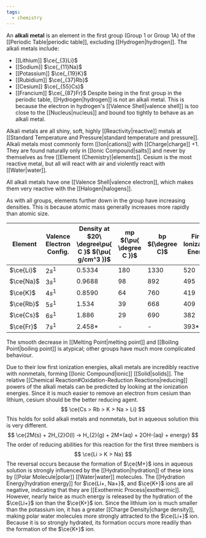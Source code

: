 ```yaml
---
tags:
  - chemistry
---
```

An **alkali metal** is an element in the first group (Group 1 or Group 1A) of the [[Periodic Table|periodic table]], excluding [[Hydrogen|hydrogen]]. The alkali metals include:
- [[Lithium]] $\ce{_{3}Li}$
- [[Sodium]] $\ce{_{11}Na}$
- [[Potassium]] $\ce{_{19}K}$
- [[Rubidium]] $\ce{_{37}Rb}$
- [[Cesium]] $\ce{_{55}Cs}$
- [[Francium]] $\ce{_{87}Fr}$
Despite being in the first group in the periodic table, [[Hydrogen|hydrogen]] is not an alkali metal. This is because the electron in hydrogen's [[Valence Shell|valence shell]] is too close to the [[Nucleus|nucleus]] and bound too tightly to behave as an alkali metal.

Alkali metals are all shiny, soft, highly [[Reactivity|reactive]] metals at [[Standard Temperature and Pressure|standard temperature and pressure]]. Alkali metals most commonly form [[Ion|cations]] with [[Charge|charge]] $+1$. They are found naturally only in [[Ionic Compound|salts]] and never by themselves as free [[Element (Chemistry)|elements]]. Cesium is the most reactive metal, but all will react with air and violently react with [[Water|water]].

All alkali metals have one [[Valence Shell|valence electron]], which makes them very reactive with the [[Halogen|halogens]].

As with all groups, elements further down in the group have increasing densities. This is because atomic mass generally increases more rapidly than atomic size. 

| Element   | Valence Electron Config. | Density at $20\ \degree\pu{ C }$ $(\pu{ g/cm^3 })$ | mp $(\pu{ \degree C })$ | bp $(\degree C)$ | First Ionization Energy | Atomic radius $(\pu{ pm})$ | Ionic $(\ce{M+})$ radius $(\pu{ pm})$ |
| --------- | ------------------------ | -------------------------------------------------- | ----------------------- | ---------------- | ----------------------- | -------------------------- | ------------------------------------- |
| $\ce{Li}$ | $2s^1$                   | $0.5334$                                           | $180$                   | $1330$           | $520$                   | $152$                      | $60$                                  |
| $\ce{Na}$ | $3s^1$                   | $0.9688$                                           | $98$                    | $892$            | $495$                   | $186$                      | $95$                                  |
| $\ce{K}$  | $4s^1$                   | $0.8590$                                           | $64$                    | $760$            | $419$                   | $227$                      | $133$                                 |
| $\ce{Rb}$ | $5s^1$                   | $1.534$                                            | $39$                    | $668$            | $409$                   | $247$                      | $148$                                 |
| $\ce{Cs}$ | $6s^1$                   | $1.886$                                            | $29$                    | $690$            | $382$                   | $265$                      | $169$                                 |
| $\ce{Fr}$ | $7s^1$                   | $2.458$*                                           | -                       | -                | $393$*                  | -                          | -                                     |

The smooth decrease in [[Melting Point|melting point]] and [[Boiling Point|boiling point]] is atypical; other groups have much more complicated behaviour. 

Due to their low first ionization energies, alkali metals are incredibly reactive with nonmetals, forming [[Ionic Compound|ionic]] [[Solid|solids]]. The relative [[Chemical Reaction#Oxidation-Reduction Reactions|reducing]] powers of the alkali metals can be predicted by looking at the ionization energies. Since it is much easier to remove an electron from cesium than lithium, cesium should be the better reducing agent.
$$
\ce{Cs > Rb > K > Na > Li}
$$
This holds for solid alkali metals and nonmetals, but in aqueous solution this is very different. 
$$
\ce{2M(s) + 2H_{2}O(l) -> H_{2}(g) + 2M+(aq) + 2OH-(aq) + energy}
$$
The order of reducing abilities for this reaction for the first three members is
$$
\ce{Li > K > Na}
$$
The reversal occurs because the formation of $\ce{M+}$ ions in aqueous solution is strongly influenced by the [[Hydration|hydration]] of these ions by [[Polar Molecule|polar]] [[Water|water]] molecules. The [[Hydration Energy|hydration energy]] for $\ce{Li+, Na+}$, and $\ce{K+}$ ions are all negative, indicating that they are [[Exothermic Process|exothermic]]. However, nearly twice as much energy is released by the hydration of the $\ce{Li+}$ ion than the $\ce{K+}$ ion. Since the lithium ion is much smaller than the potassium ion, it has a greater [[Charge Density|charge density]], making polar water molecules more strongly attracted to the $\ce{Li+}$ ion. Because it is so strongly hydrated, its formation occurs more readily than the formation of the $\ce{K+}$ ion. 